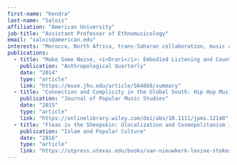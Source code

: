 ```yaml
---
first-name: "Kendra"
last-name: "Salois"
affiliation: "American University"
job-title: "Assistant Professor of Ethnomusicology"
email: "salois@american.edu"
interests: "Morocco, North Africa, trans-Saharan collaboration, music and diplomacy, late capitalism/neoliberalism"
publications:
  - title: "Make Some Noise, <i>Drari</i>: Embodied Listening and Counterpublic Formations in Moroccan Hip Hop"
    publication: "Anthropological Quarterly"
    date: "2014"
    type: "article"
    link: "https://muse.jhu.edu/article/564868/summary"
  - title: "Connection and Complicity in the Global South: Hip Hop Musicians and US Cultural Diplomacy"
    publication: "Journal of Popular Music Studies"
    date: "2015"
    type: "article"
    link: "https://onlinelibrary.wiley.com/doi/abs/10.1111/jpms.12148"
  - title: "Fleas in the Sheepskin: Glocalization and Cosmopolitanism in Moroccan Hip-Hop"
    publication: "Islam and Popular Culture"
    date: "2016"
    type: "article"
    link: "https://utpress.utexas.edu/books/van-nieuwkerk-levine-stokes-islam-and-popular-culture"
---
```


